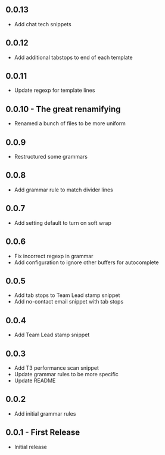 ## 0.0.13
* Add chat tech snippets

## 0.0.12
* Add additional tabstops to end of each template

## 0.0.11
* Update regexp for template lines

## 0.0.10 - The great renamifying
* Renamed a bunch of files to be more uniform

## 0.0.9
* Restructured some grammars

## 0.0.8
* Add grammar rule to match divider lines

## 0.0.7
* Add setting default to turn on soft wrap

## 0.0.6
* Fix incorrect regexp in grammar
* Add configuration to ignore other buffers for autocomplete

## 0.0.5
* Add tab stops to Team Lead stamp snippet
* Add no-contact email snippet with tab stops

## 0.0.4
* Add Team Lead stamp snippet

## 0.0.3
* Add T3 performance scan snippet
* Update grammar rules to be more specific
* Update README

## 0.0.2
* Add initial grammar rules

## 0.0.1 - First Release
* Initial release
